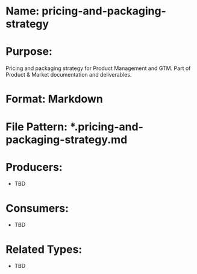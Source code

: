 # Name: pricing-and-packaging-strategy

# Purpose:
Pricing and packaging strategy for Product Management and GTM. Part of Product & Market documentation and deliverables.

# Format: Markdown

# File Pattern: *.pricing-and-packaging-strategy.md

# Producers:
- TBD

# Consumers:
- TBD

# Related Types:
- TBD
